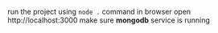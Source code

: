 run the project using 
``` node . ``` command
in browser open 
http://localhost:3000
make sure **mongodb** service is running